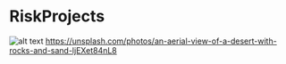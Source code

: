 # RiskProjects

![alt text]([http://url/to/img.png](https://unsplash.com/photos/an-aerial-view-of-a-desert-with-rocks-and-sand-ljEXet84nL8)https://unsplash.com/photos/an-aerial-view-of-a-desert-with-rocks-and-sand-ljEXet84nL8)
https://unsplash.com/photos/an-aerial-view-of-a-desert-with-rocks-and-sand-ljEXet84nL8
